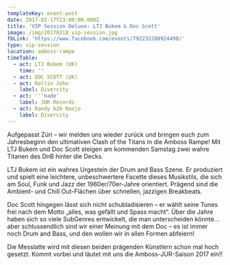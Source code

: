 ```yaml
---
templateKey: event-post
date: 2017-02-17T23:00:00.000Z
title: 'VIP Session Deluxe: LTJ Bukem & Doc Scott'
image: /img/20170218_vip-session.jpg
fbLink: 'https://www.facebook.com/events/792232280924498/'
type: vip-session
location: amboss-rampe
timeTable:
  - act: LTJ Bukem (UK)
    time: ''
  - act: DOC SCOTT (UK)
  - act: Rollin John
    label: Divercity
  - act: '''nade'
    label: JUR Records
  - act: Randy b2b Nasjo
    label: Divercity
---
```

Aufgepasst Züri – wir melden uns wieder zurück und bringen euch zum Jahresbeginn den ultimativen Clash of the Titans in die Amboss Rampe! Mit LTJ Bukem und Doc Scott steigen am kommenden Samstag zwei wahre Titanen des DnB hinter die Decks.

LTJ Bukem ist ein wahres Urgestein der Drum and Bass Szene. Er produziert und spielt eine leichtere, unbeschwertere Facette dieses Musikstils, die sich am Soul, Funk und Jazz der 1960er/70er-Jahre orientiert. Prägend sind die Ambient- und Chill Out-Flächen über schnellen, jazzigen Breakbeats. 

Doc Scott hingegen lässt sich nicht schubladisieren – er wählt seine Tunes frei nach dem Motto „alles, was gefällt und Spass macht“. Über die Jahre haben sich so viele SubGenres entwickelt, die man unterscheiden könnte... aber schlussendlich sind wir einer Meinung mit dem Doc – es ist immer noch Drum and Bass, und den wollen wir in allen Formen abfeiern!

Die Messlatte wird mit diesen beiden prägenden Künstlern schon mal hoch gesetzt. Kommt vorbei und läutet mit uns die Amboss-JUR-Saison 2017 ein!!
